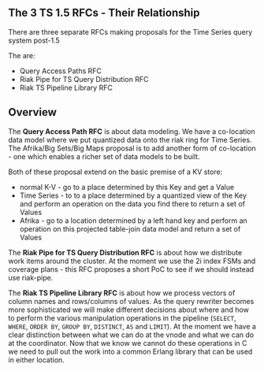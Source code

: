 The 3 TS 1.5 RFCs - Their Relationship
--------------------------------------

There are three separate RFCs making proposals for the Time Series query system post-1.5

The are:
* Query Access Paths RFC
* Riak Pipe for TS Query Distribution RFC
* Riak TS Pipeline Library RFC

Overview
--------

The **Query Access Path RFC** is about data modeling. We have a co-location data model where we put quantized data onto the riak ring for Time Series. The Afrika/Big Sets/Big Maps proposal is to add another form of co-location - one which enables a richer set of data models to be built.

Both of these proposal extend on the basic premise of a KV store:
* normal K-V - go to a place determined by this Key and get a Value
* Time Series - to to a place determined by a quantized view of the Key and perform an operation on the data you find there to return a set of Values
* Afrika - go to a location determined by a left hand key and perform an operation on this projected table-join data model and return a set of Values

The **Riak Pipe for TS Query Distribution RFC** is about how we distribute work items around the cluster. At the moment we use the 2i index FSMs and coverage plans - this RFC proposes a short PoC to see if we should instead use riak-pipe.

The **Riak TS Pipeline Library RFC** is about how we process vectors of column names and rows/columns of values. As the query rewriter becomes more sophisticated we will make different decisions about where and how to perform the various manipulation operations in the pipeline (`SELECT`, `WHERE`, `ORDER BY`, `GROUP BY`, `DISTINCT`, `AS` and `LIMIT`). At the moment we have a clear distinction between what we can do at the vnode and what we can do at the coordinator. Now that we know we cannot do these operations in C we need to pull out the work into a common Erlang library that can be used in either location.
